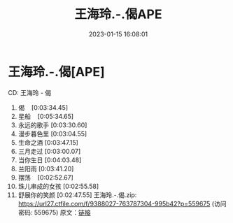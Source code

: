 ﻿---
title: 王海玲.-.偈APE
date: 2023-01-15 16:08:01
categories: WAV车载音乐、镜像
tags: 华语中文
---
# 王海玲.-.偈[APE]

CD: 王海玲 - 偈
01. 偈    [0:03:34.45]
02. 星船    [0:05:34.65]
03. 永远的歌手
[0:03:30.60]
04. 漫步暮色里
[0:03:04.55]
05. 生命之酒
[0:03:47.15]
06. 三月走过
[0:03:00.07]
07. 当你生日
[0:04:03.48]
08. 兰阳雨
[0:03:41.20]
09. 摆荡    [0:02:52.67]
10. 珠儿串成的女孩
[0:02:55.58]
11. 舒展你的笑颜
[0:02:47.55]
王海玲.-.偈.zip: https://url27.ctfile.com/f/9388027-763787304-995b42?p=559675
(访问密码: 559675)
原文：[链接](https://blog.sina.com.cn/s/blog_1647c7e76010310p1.html)